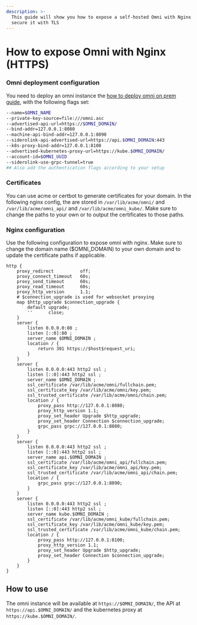 ```yaml
---
description: >-
  This guide will show you how to expose a self-hosted Omni with Nginx and
  secure it with TLS
---
```


# How to expose Omni with Nginx (HTTPS)

### Omni deployment configuration

You need to deploy an omni instance the [how to deploy omni on prem guide](https://omni.siderolabs.com/docs/how-to-guides/how-to-deploy-omni-on-prem/), with the following flags set:

```bash
--name=$OMNI_NAME
--private-key-source=file:///omni.asc
--advertised-api-url=https://$OMNI_DOMAIN/
--bind-addr=127.0.0.1:8080
--machine-api-bind-addr=127.0.0.1:8090
--siderolink-api-advertised-url=https://api.$OMNI_DOMAIN:443
--k8s-proxy-bind-addr=127.0.0.1:8100
--advertised-kubernetes-proxy-url=https://kube.$OMNI_DOMAIN/
--account-id=$OMNI_UUID
--siderolink-use-grpc-tunnel=true
## Also add the authentication flags according to your setup
```

### Certificates

You can use acme or certbot to generate certificates for your domain. In the following nginx config, the are stored in `/var/lib/acme/omni/` and `/var/lib/acme/omni_api/` and `/var/lib/acme/omni_kube/`. Make sure to change the paths to your own or to output the certificates to those paths.

### Nginx configuration

Use the following configuration to expose omni with nginx. Make sure to change the domain name ($OMNI\_DOMAIN) to your own domain and to update the certificate paths if applicable.

```nginx
http {
	proxy_redirect          off;
	proxy_connect_timeout   60s;
	proxy_send_timeout      60s;
	proxy_read_timeout      60s;
	proxy_http_version      1.1;
	# $connection_upgrade is used for websocket proxying
	map $http_upgrade $connection_upgrade {
		default upgrade;
		''      close;
	}
    server {
		listen 0.0.0.0:80 ;
		listen [::0]:80 ;
		server_name $OMNI_DOMAIN ;
		location / {
			return 301 https://$host$request_uri;
		}
	}
	server {
		listen 0.0.0.0:443 http2 ssl ;
		listen [::0]:443 http2 ssl ;
		server_name $OMNI_DOMAIN ;
		ssl_certificate /var/lib/acme/omni/fullchain.pem;
		ssl_certificate_key /var/lib/acme/omni/key.pem;
		ssl_trusted_certificate /var/lib/acme/omni/chain.pem;
		location / {
			proxy_pass http://127.0.0.1:8080;
			proxy_http_version 1.1;
			proxy_set_header Upgrade $http_upgrade;
			proxy_set_header Connection $connection_upgrade;
			grpc_pass grpc://127.0.0.1:8080;
		}
	}
	server {
		listen 0.0.0.0:443 http2 ssl ;
		listen [::0]:443 http2 ssl ;
		server_name api.$OMNI_DOMAIN ;
		ssl_certificate /var/lib/acme/omni_api/fullchain.pem;
		ssl_certificate_key /var/lib/acme/omni_api/key.pem;
		ssl_trusted_certificate /var/lib/acme/omni_api/chain.pem;
		location / {
			grpc_pass grpc://127.0.0.1:8090;
		}
	}
	server {
		listen 0.0.0.0:443 http2 ssl ;
		listen [::0]:443 http2 ssl ;
		server_name kube.$OMNI_DOMAIN ;
		ssl_certificate /var/lib/acme/omni_kube/fullchain.pem;
		ssl_certificate_key /var/lib/acme/omni_kube/key.pem;
		ssl_trusted_certificate /var/lib/acme/omni_kube/chain.pem;
		location / {
			proxy_pass http://127.0.0.1:8100;
			proxy_http_version 1.1;
			proxy_set_header Upgrade $http_upgrade;
			proxy_set_header Connection $connection_upgrade;
		}
	}
}
```

## How to use

The omni instance will be available at `https://$OMNI_DOMAIN/`, the API at `https://api.$OMNI_DOMAIN/` and the kubernetes proxy at `https://kube.$OMNI_DOMAIN/`.
